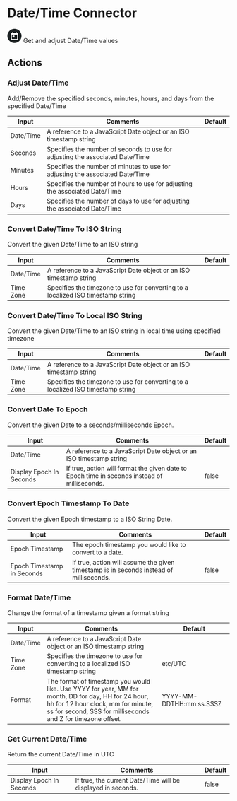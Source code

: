 # Date/Time Connector

![Date/Time](./assets/datetime.png#connector-icon)
Get and adjust Date/Time values

## Actions

### Adjust Date/Time

Add/Remove the specified seconds, minutes, hours, and days from the specified Date/Time

| Input     | Comments                                                                      | Default |
| --------- | ----------------------------------------------------------------------------- | ------- |
| Date/Time | A reference to a JavaScript Date object or an ISO timestamp string            |         |
| Seconds   | Specifies the number of seconds to use for adjusting the associated Date/Time |         |
| Minutes   | Specifies the number of minutes to use for adjusting the associated Date/Time |         |
| Hours     | Specifies the number of hours to use for adjusting the associated Date/Time   |         |
| Days      | Specifies the number of days to use for adjusting the associated Date/Time    |         |

### Convert Date/Time To ISO String

Convert the given Date/Time to an ISO string

| Input     | Comments                                                                         | Default |
| --------- | -------------------------------------------------------------------------------- | ------- |
| Date/Time | A reference to a JavaScript Date object or an ISO timestamp string               |         |
| Time Zone | Specifies the timezone to use for converting to a localized ISO timestamp string |         |

### Convert Date/Time To Local ISO String

Convert the given Date/Time to an ISO string in local time using specified timezone

| Input     | Comments                                                                         | Default |
| --------- | -------------------------------------------------------------------------------- | ------- |
| Date/Time | A reference to a JavaScript Date object or an ISO timestamp string               |         |
| Time Zone | Specifies the timezone to use for converting to a localized ISO timestamp string |         |

### Convert Date To Epoch

Convert the given Date to a seconds/milliseconds Epoch.

| Input                    | Comments                                                                                     | Default |
| ------------------------ | -------------------------------------------------------------------------------------------- | ------- |
| Date/Time                | A reference to a JavaScript Date object or an ISO timestamp string                           |         |
| Display Epoch In Seconds | If true, action will format the given date to Epoch time in seconds instead of milliseconds. | false   |

### Convert Epoch Timestamp To Date

Convert the given Epoch timestamp to a ISO String Date.

| Input                      | Comments                                                                               | Default |
| -------------------------- | -------------------------------------------------------------------------------------- | ------- |
| Epoch Timestamp            | The epoch timestamp you would like to convert to a date.                               |         |
| Epoch Timestamp in Seconds | If true, action will assume the given timestamp is in seconds instead of milliseconds. | false   |

### Format Date/Time

Change the format of a timestamp given a format string

| Input     | Comments                                                                                                                                                                                                 | Default                  |
| --------- | -------------------------------------------------------------------------------------------------------------------------------------------------------------------------------------------------------- | ------------------------ |
| Date/Time | A reference to a JavaScript Date object or an ISO timestamp string                                                                                                                                       |                          |
| Time Zone | Specifies the timezone to use for converting to a localized ISO timestamp string                                                                                                                         | etc/UTC                  |
| Format    | The format of timestamp you would like. Use YYYY for year, MM for month, DD for day, HH for 24 hour, hh for 12 hour clock, mm for minute, ss for second, SSS for milliseconds and Z for timezone offset. | YYYY-MM-DDTHH:mm:ss.SSSZ |

### Get Current Date/Time

Return the current Date/Time in UTC

| Input                    | Comments                                                     | Default |
| ------------------------ | ------------------------------------------------------------ | ------- |
| Display Epoch In Seconds | If true, the current Date/Time will be displayed in seconds. | false   |
